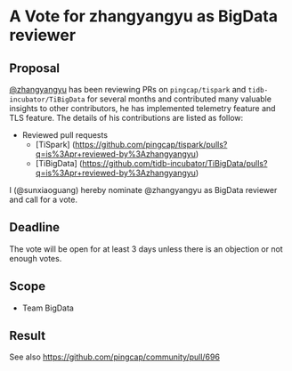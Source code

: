 # A Vote for zhangyangyu as BigData reviewer

## Proposal

[@zhangyangyu](https://github.com/zhangyangyu) has been reviewing PRs on `pingcap/tispark` and `tidb-incubator/TiBigData` for several months and contributed many valuable insights to other contributors, he has implemented telemetry feature and TLS feature. The details of his contributions are listed as follow:

* Reviewed pull requests
  * [TiSpark] (https://github.com/pingcap/tispark/pulls?q=is%3Apr+reviewed-by%3Azhangyangyu)
  * [TiBigData] (https://github.com/tidb-incubator/TiBigData/pulls?q=is%3Apr+reviewed-by%3Azhangyangyu)

I (@sunxiaoguang) hereby nominate @zhangyangyu as BigData reviewer and call for a vote.

## Deadline

The vote will be open for at least 3 days unless there is an objection or not enough votes.

## Scope

* Team BigData

## Result

See also https://github.com/pingcap/community/pull/696
